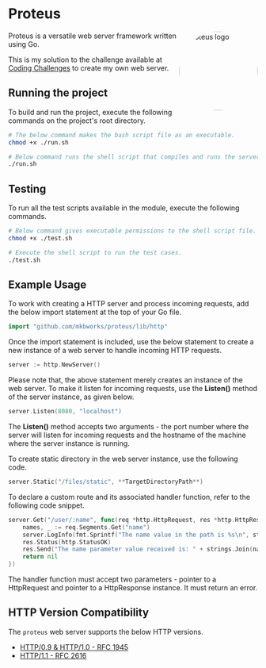 # Proteus

<img src="https://citadel-of-code.s3.us-west-1.amazonaws.com/static/project-proteus/proteus-logo.jpeg" style="border-radius:50%" align="right" width="159px" alt="Proteus logo">

Proteus is a versatile web server framework written using Go. 

This is my solution to the challenge available at [Coding Challenges](https://codingchallenges.fyi/challenges/challenge-webserver) to create my own web server.

## Running the project

To build and run the project, execute the following commands on the project's root directory.

```bash
# The below command makes the bash script file as an executable.
chmod +x ./run.sh

# Below command runs the shell script that compiles and runs the server
./run.sh
```

## Testing

To run all the test scripts available in the module, execute the following commands.

```bash
# Below command gives executable permissions to the shell script file.
chmod +x ./test.sh

# Execute the shell script to run the test cases.
./test.sh
```

## Example Usage

To work with creating a HTTP server and process incoming requests, add the below import statement at the top of your Go file.

```go
import "github.com/mkbworks/proteus/lib/http"
```

Once the import statement is included, use the below statement to create a new instance of a web server to handle incoming HTTP requests.

```go
server := http.NewServer()
```

Please note that, the above statement merely creates an instance of the web server. To make it listen for incoming requests, use the **Listen()** method of the server instance, as given below.

```go
server.Listen(8080, "localhost")
```

The **Listen()** method accepts two arguments - the port number where the server will listen for incoming requests and the hostname of the machine where the server instance is running.

To create static directory in the web server instance, use the following code.

```go
server.Static("/files/static", **TargetDirectoryPath**)
```

To declare a custom route and its associated handler function, refer to the following code snippet.

```go
server.Get("/user/:name", func(req *http.HttpRequest, res *http.HttpResponse) error {
    names, _ := req.Segments.Get("name")
    server.LogInfo(fmt.Sprintf("The name value in the path is %s\n", strings.Join(names, ",")))
    res.Status(http.StatusOK)
    res.Send("The name parameter value received is: " + strings.Join(names, ", "))
    return nil
})
```

The handler function must accept two parameters - pointer to a HttpRequest and pointer to a HttpResponse instance. It must return an error.

## HTTP Version Compatibility

The `proteus` web server supports the below HTTP versions.

- [HTTP/0.9 & HTTP/1.0 - RFC 1945](https://datatracker.ietf.org/doc/html/rfc1945)
- [HTTP/1.1 - RFC 2616](https://datatracker.ietf.org/doc/html/rfc2616#autoid-45)
